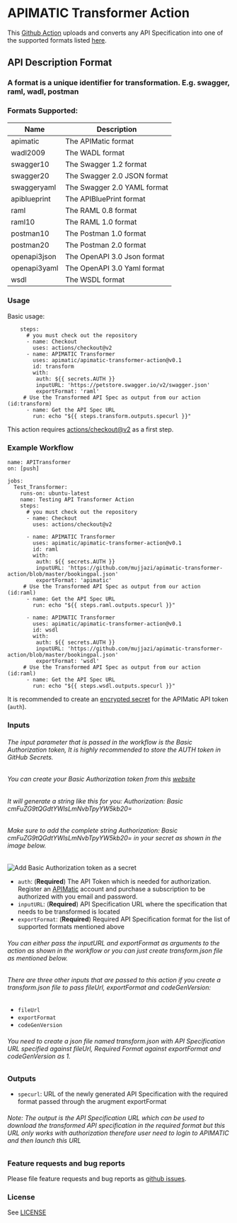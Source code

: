 # APIMATIC Transformer Action

This [Github Action](https://github.com/actions) uploads and converts any API Specification into one of the supported formats listed [here](https://www.apimatic.io/transformer/#supported-formats).

## API Description Format
### A format is a unique identifier for transformation. E.g. swagger, raml, wadl, postman

### Formats Supported:

|Name |Description|
|---	|---	|
|apimatic|The APIMatic format|
|wadl2009|The WADL format|
|swagger10|The Swagger 1.2 format|
|swagger20|The Swagger 2.0 JSON format|
|swaggeryaml|The Swagger 2.0 YAML format|
|apiblueprint|The APIBluePrint format|
|raml|The RAML 0.8 format|
|raml10|The RAML 1.0 format|
|postman10|The Postman 1.0 format|
|postman20|The Postman 2.0 format|
|openapi3json|The OpenAPI 3.0 Json format|
|openapi3yaml|The OpenAPI 3.0 Yaml format|
|wsdl|The WSDL format|

### Usage

Basic usage:
```
    steps:
      # you must check out the repository
      - name: Checkout
        uses: actions/checkout@v2
      - name: APIMATIC Transformer
        uses: apimatic/apimatic-transformer-action@v0.1
        id: transform
        with:
         auth: ${{ secrets.AUTH }}
         inputURL: 'https://petstore.swagger.io/v2/swagger.json'
         exportFormat: 'raml'
     # Use the Transformed API Spec as output from our action (id:transform)
      - name: Get the API Spec URL
        run: echo "${{ steps.transform.outputs.specurl }}"
```

This action requires [actions/checkout@v2](https://github.com/actions/checkout) as a first step.

### Example Workflow

```
name: APITransformer
on: [push]

jobs:
  Test_Transformer:
    runs-on: ubuntu-latest
    name: Testing API Transformer Action
    steps:
      # you must check out the repository
      - name: Checkout
        uses: actions/checkout@v2
        
      - name: APIMATIC Transformer
        uses: apimatic/apimatic-transformer-action@v0.1
        id: raml
        with:
         auth: ${{ secrets.AUTH }}
         inputURL: 'https://github.com/mujjazi/apimatic-transformer-action/blob/master/bookingpal.json'
         exportFormat: 'apimatic'
     # Use the Transformed API Spec as output from our action (id:raml)
      - name: Get the API Spec URL
        run: echo "${{ steps.raml.outputs.specurl }}"
        
      - name: APIMATIC Transformer
        uses: apimatic/apimatic-transformer-action@v0.1
        id: wsdl
        with:
         auth: ${{ secrets.AUTH }}
         inputURL: 'https://github.com/mujjazi/apimatic-transformer-action/blob/master/bookingpal.json'
         exportFormat: 'wsdl'
     # Use the Transformed API Spec as output from our action (id:raml)
      - name: Get the API Spec URL
        run: echo "${{ steps.wsdl.outputs.specurl }}"

```

It is recommended to create an [encrypted secret](https://help.github.com/en/actions/automating-your-workflow-with-github-actions/creating-and-using-encrypted-secrets) for the APIMatic API token (`auth`).

### Inputs

###### The input parameter that is passed in the workflow is the Basic Authorization token, It is highly recommended to store the AUTH token in GitHub Secrets.
###### You can create your Basic Authorization token from this [website](https://www.blitter.se/utils/basic-authentication-header-generator/)
###### It will generate a string like this for you: Authorization: Basic cmFuZG9tQGdtYWlsLmNvbTpyYW5kb20=
###### Make sure to add the complete string Authorization: Basic cmFuZG9tQGdtYWlsLmNvbTpyYW5kb20= in your secret as shown in the image below.

![Add Basic Authorization token as a secret](https://cdn-images-1.medium.com/max/800/1*KGipCwDXL7ZHhU3qBvWhaQ.png "Add Basic Authorization token as a secret")

* `auth`: (**Required**) The API Token which is needed for authorization. Register an [APIMatic](https://www.apimatic.io/account/register) account and purchase a subscription to be authorized with you email and password.
* `inputURL`: (**Required**) API Specification URL where the specification that needs to be transformed is located
* `exportFormat`: (**Required**) Required API Specification format for the list of supported formats mentioned above

###### You can either pass the inputURL and exportFormat as arguments to the action as shown in the workflow or you can just create transform.json file as mentioned below.

###### There are three other inputs that are passed to this action if you create a transform.json file to pass fileUrl, exportFormat and codeGenVersion:
* `fileUrl`
* `exportFormat`
* `codeGenVersion`

###### You need to create a json file named transform.json with API Specification URL specified against fileUrl, Required Format against exportFormat and codeGenVersion as 1.

### Outputs

* `specurl`: URL of the newly generated API Specification with the required format passed through the arugment exportFormat

###### Note: The output is the API Specification URL which can be used to download the transformed API specification in the required format but this URL only works with authorization therefore user need to login to APIMATIC and then launch this URL

### Feature requests and bug reports

Please file feature requests and bug reports as [github issues](https://github.com/mujjazi/apimatic-transformer-action/issues).

### License

See [LICENSE](LICENSE)
